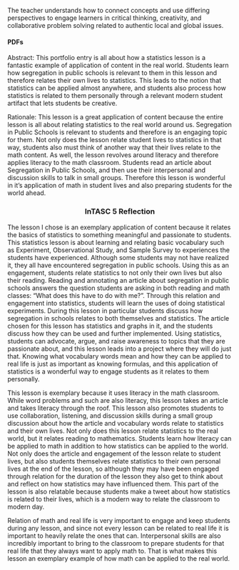 <p>The teacher understands how to connect concepts and use differing perspectives to engage learners in critical thinking, creativity, and collaborative problem solving related to authentic local and global issues.</p>
<h4>PDFs</h4>

<p>Abstract: This portfolio entry is all about how a statistics lesson is a fantastic example of application of content in the real world. Students learn how segregation in public schools is relevant to them in this lesson and therefore relates their own lives to statistics. This leads to the notion that statistics can be applied almost anywhere, and students also process how statistics is related to them personally through a relevant modern student artifact that lets students be creative.</p>
<p>Rationale: This lesson is a great application of content because the entire lesson is all about relating statistics to the real world around us. Segregation in Public Schools is relevant to students and therefore is an engaging topic for them. Not only does the lesson relate student lives to statistics in that way, students also must think of another way that their lives relate to the math content. As well, the lesson revolves around literacy and therefore applies literacy to the math classroom. Students read an article about Segregation in Public Schools, and then use their interpersonal and discussion skills to talk in small groups. Therefore this lesson is wonderful in it’s application of math in student lives and also preparing students for the world ahead.</p>
<h3 align="center">InTASC 5 Reflection</h3>
<p>The lesson I chose is an exemplary application of content because it relates the basics of statistics to something meaningful and passionate to students. This statistics lesson is about learning and relating basic vocabulary such as Experiment, Observational Study, and Sample Survey to experiences the students have experienced. Although some students may not have realized it, they all have encountered segregation in public schools. Using this as an engagement, students relate statistics to not only their own lives but also their reading. Reading and annotating an article about segregation in public schools answers the question students are asking in both reading and math classes: “What does this have to do with me?”. Through this relation and engagement into statistics, students will learn the uses of doing statistical experiments. During this lesson in particular students discuss how segregation in schools relates to both themselves and statistics. The article chosen for this lesson has statistics and graphs in it, and the students discuss how they can be used and further implemented. Using statistics, students can advocate, argue, and raise awareness to topics that they are passionate about, and this lesson leads into a project where they will do just that. Knowing what vocabulary words mean and how they can be applied to real life is just as important as knowing formulas, and this application of statistics is a wonderful way to engage students as it relates to them personally.</p>
<p>This lesson is exemplary because it uses literacy in the math classroom. While word problems and such are also literacy, this lesson takes an article and takes literacy through the roof. This lesson also promotes students to use collaboration, listening, and discussion skills during a small group discussion about how the article and vocabulary words relate to statistics and their own lives. Not only does this lesson relate statistics to the real world, but it relates reading to mathematics. Students learn how literacy can be applied to math in addition to how statistics can be applied to the world. Not only does the article and engagement of the lesson relate to student lives, but also students themselves relate statistics to their own personal lives at the end of the lesson, so although they may have been engaged through relation for the duration of the lesson they also get to think about and reflect on how statistics may have influenced them. This part of the lesson is also relatable because students make a tweet about how statistics is related to their lives, which is a modern way to relate the classroom to modern day. </p>
<p>Relation of math and real life is very important to engage and keep students during any lesson, and since not every lesson can be related to real life it is important to heavily relate the ones that can. Interpersonal skills are also incredibly important to bring to the classroom to prepare students for that real life that they always want to apply math to. That is what makes this lesson an exemplary example of how math can be applied to the real world. </p>

